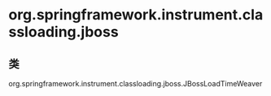 # org.springframework.instrument.classloading.jboss

## 类

org.springframework.instrument.classloading.jboss.JBossLoadTimeWeaver





